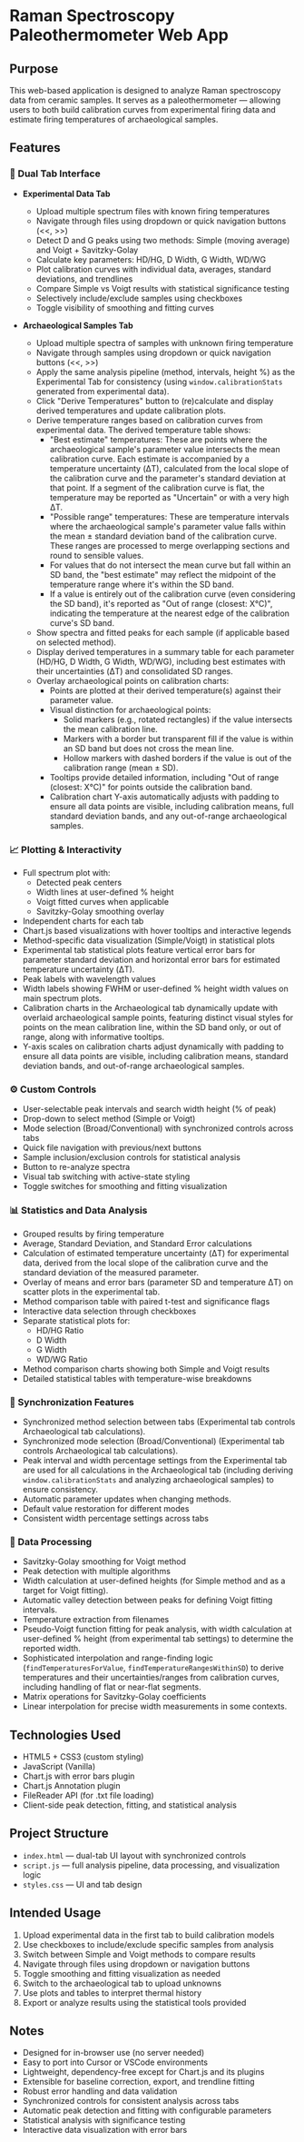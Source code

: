 # Raman Spectroscopy Paleothermometer Web App

## Purpose

This web-based application is designed to analyze Raman spectroscopy data from ceramic samples. It serves as a paleothermometer — allowing users to both build calibration curves from experimental firing data and estimate firing temperatures of archaeological samples.

## Features

### 🔬 Dual Tab Interface
- **Experimental Data Tab**
  - Upload multiple spectrum files with known firing temperatures
  - Navigate through files using dropdown or quick navigation buttons (<<, >>)
  - Detect D and G peaks using two methods: Simple (moving average) and Voigt + Savitzky-Golay
  - Calculate key parameters: HD/HG, D Width, G Width, WD/WG
  - Plot calibration curves with individual data, averages, standard deviations, and trendlines
  - Compare Simple vs Voigt results with statistical significance testing
  - Selectively include/exclude samples using checkboxes
  - Toggle visibility of smoothing and fitting curves

- **Archaeological Samples Tab**
  - Upload multiple spectra of samples with unknown firing temperature
  - Navigate through samples using dropdown or quick navigation buttons (<<, >>)
  - Apply the same analysis pipeline (method, intervals, height %) as the Experimental Tab for consistency (using `window.calibrationStats` generated from experimental data).
  - Click "Derive Temperatures" button to (re)calculate and display derived temperatures and update calibration plots.
  - Derive temperature ranges based on calibration curves from experimental data. The derived temperature table shows:
    - "Best estimate" temperatures: These are points where the archaeological sample's parameter value intersects the mean calibration curve. Each estimate is accompanied by a temperature uncertainty (ΔT), calculated from the local slope of the calibration curve and the parameter's standard deviation at that point. If a segment of the calibration curve is flat, the temperature may be reported as "Uncertain" or with a very high ΔT.
    - "Possible range" temperatures: These are temperature intervals where the archaeological sample's parameter value falls within the mean ± standard deviation band of the calibration curve. These ranges are processed to merge overlapping sections and round to sensible values.
    - For values that do not intersect the mean curve but fall within an SD band, the "best estimate" may reflect the midpoint of the temperature range where it's within the SD band.
    - If a value is entirely out of the calibration curve (even considering the SD band), it's reported as "Out of range (closest: X°C)", indicating the temperature at the nearest edge of the calibration curve's SD band.
  - Show spectra and fitted peaks for each sample (if applicable based on selected method).
  - Display derived temperatures in a summary table for each parameter (HD/HG, D Width, G Width, WD/WG), including best estimates with their uncertainties (ΔT) and consolidated SD ranges.
  - Overlay archaeological points on calibration charts:
    - Points are plotted at their derived temperature(s) against their parameter value.
    - Visual distinction for archaeological points:
      - Solid markers (e.g., rotated rectangles) if the value intersects the mean calibration line.
      - Markers with a border but transparent fill if the value is within an SD band but does not cross the mean line.
      - Hollow markers with dashed borders if the value is out of the calibration range (mean ± SD).
    - Tooltips provide detailed information, including "Out of range (closest: X°C)" for points outside the calibration band.
    - Calibration chart Y-axis automatically adjusts with padding to ensure all data points are visible, including calibration means, full standard deviation bands, and any out-of-range archaeological samples.

### 📈 Plotting & Interactivity
- Full spectrum plot with:
  - Detected peak centers
  - Width lines at user-defined % height
  - Voigt fitted curves when applicable
  - Savitzky-Golay smoothing overlay
- Independent charts for each tab
- Chart.js based visualizations with hover tooltips and interactive legends
- Method-specific data visualization (Simple/Voigt) in statistical plots
- Experimental tab statistical plots feature vertical error bars for parameter standard deviation and horizontal error bars for estimated temperature uncertainty (ΔT).
- Peak labels with wavelength values
- Width labels showing FWHM or user-defined % height width values on main spectrum plots.
- Calibration charts in the Archaeological tab dynamically update with overlaid archaeological sample points, featuring distinct visual styles for points on the mean calibration line, within the SD band only, or out of range, along with informative tooltips.
- Y-axis scales on calibration charts adjust dynamically with padding to ensure all data points are visible, including calibration means, standard deviation bands, and out-of-range archaeological samples.

### ⚙️ Custom Controls
- User-selectable peak intervals and search width height (% of peak)
- Drop-down to select method (Simple or Voigt)
- Mode selection (Broad/Conventional) with synchronized controls across tabs
- Quick file navigation with previous/next buttons
- Sample inclusion/exclusion controls for statistical analysis
- Button to re-analyze spectra
- Visual tab switching with active-state styling
- Toggle switches for smoothing and fitting visualization

### 📊 Statistics and Data Analysis
- Grouped results by firing temperature
- Average, Standard Deviation, and Standard Error calculations
- Calculation of estimated temperature uncertainty (ΔT) for experimental data, derived from the local slope of the calibration curve and the standard deviation of the measured parameter.
- Overlay of means and error bars (parameter SD and temperature ΔT) on scatter plots in the experimental tab.
- Method comparison table with paired t-test and significance flags
- Interactive data selection through checkboxes
- Separate statistical plots for:
  - HD/HG Ratio
  - D Width
  - G Width
  - WD/WG Ratio
- Method comparison charts showing both Simple and Voigt results
- Detailed statistical tables with temperature-wise breakdowns

### 🔄 Synchronization Features
- Synchronized method selection between tabs (Experimental tab controls Archaeological tab calculations).
- Synchronized mode selection (Broad/Conventional) (Experimental tab controls Archaeological tab calculations).
- Peak interval and width percentage settings from the Experimental tab are used for all calculations in the Archaeological tab (including deriving `window.calibrationStats` and analyzing archaeological samples) to ensure consistency.
- Automatic parameter updates when changing methods.
- Default value restoration for different modes
- Consistent width percentage settings across tabs

### 🧮 Data Processing
- Savitzky-Golay smoothing for Voigt method
- Peak detection with multiple algorithms
- Width calculation at user-defined heights (for Simple method and as a target for Voigt fitting).
- Automatic valley detection between peaks for defining Voigt fitting intervals.
- Temperature extraction from filenames
- Pseudo-Voigt function fitting for peak analysis, with width calculation at user-defined % height (from experimental tab settings) to determine the reported width.
- Sophisticated interpolation and range-finding logic (`findTemperaturesForValue`, `findTemperatureRangesWithinSD`) to derive temperatures and their uncertainties/ranges from calibration curves, including handling of flat or near-flat segments.
- Matrix operations for Savitzky-Golay coefficients
- Linear interpolation for precise width measurements in some contexts.

## Technologies Used

- HTML5 + CSS3 (custom styling)
- JavaScript (Vanilla)
- Chart.js with error bars plugin
- Chart.js Annotation plugin
- FileReader API (for .txt file loading)
- Client-side peak detection, fitting, and statistical analysis

## Project Structure

- `index.html` — dual-tab UI layout with synchronized controls
- `script.js` — full analysis pipeline, data processing, and visualization logic
- `styles.css` — UI and tab design

## Intended Usage

1. Upload experimental data in the first tab to build calibration models
2. Use checkboxes to include/exclude specific samples from analysis
3. Switch between Simple and Voigt methods to compare results
4. Navigate through files using dropdown or navigation buttons
5. Toggle smoothing and fitting visualization as needed
6. Switch to the archaeological tab to upload unknowns
7. Use plots and tables to interpret thermal history
8. Export or analyze results using the statistical tools provided

## Notes

- Designed for in-browser use (no server needed)
- Easy to port into Cursor or VSCode environments
- Lightweight, dependency-free except for Chart.js and its plugins
- Extensible for baseline correction, export, and trendline fitting
- Robust error handling and data validation
- Synchronized controls for consistent analysis across tabs
- Automatic peak detection and fitting with configurable parameters
- Statistical analysis with significance testing
- Interactive data visualization with error bars